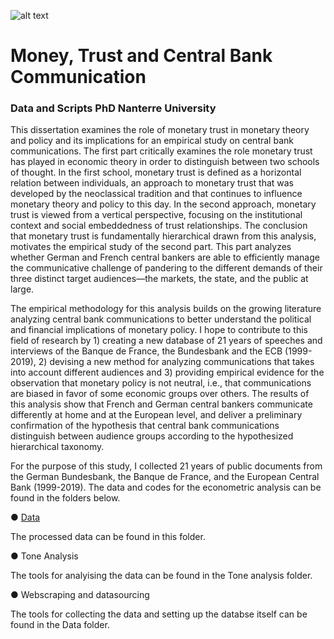 
![alt text](https://i.ibb.co/gtYf4Dg/1920px-Logo-Universite-Paris-Nanterre.png)
# Money, Trust and Central Bank Communication
### Data and Scripts PhD Nanterre University  

This dissertation examines the role of monetary trust in monetary theory and policy and its implications for an empirical study on central bank communications. The first part critically examines the role monetary trust has played in economic theory in order to distinguish between two schools of thought. In the first school, monetary trust is defined as a horizontal relation between individuals, an approach to monetary trust that was developed by the neoclassical tradition and that continues to influence monetary theory and policy to this day. In the second approach, monetary trust is viewed from a vertical perspective, focusing on the institutional context and social embeddedness of trust relationships. The conclusion that monetary trust is fundamentally hierarchical drawn from this analysis, motivates the empirical study of the second part. This part analyzes whether German and French central bankers are able to efficiently manage the communicative challenge of pandering to the different demands of their three distinct target audiences—the markets, the state, and the public at large. 

The empirical methodology for this analysis builds on the growing literature analyzing central bank communications to better understand the political and financial implications of monetary policy. I hope to contribute to this field of research by 1) creating a new database of 21 years of speeches and interviews of the Banque de France, the Bundesbank and the ECB (1999-2019), 2) devising a new method for analyzing communications that takes into account different audiences and 3) providing empirical evidence for the observation that monetary policy is not neutral, i.e., that communications are biased in favor of some economic groups over others. The results of this analysis show that French and German central bankers communicate differently at home and at the European level, and deliver a preliminary confirmation of the hypothesis that central bank communications distinguish between audience groups according to the hypothesized hierarchical taxonomy. 

For the purpose of this study, I collected 21 years of public documents from the German Bundesbank, the Banque de France, and the European Central Bank (1999-2019). The data and codes for the econometric analysis can be found in the folders below. 

● [Data](https://github.com/Moritz-Pfeifer/Money-Trust-and-Central-Bank-Communications/tree/main/Data) 

The processed data can be found in this folder.

● Tone Analysis 

The tools for analyising the data can be found in the Tone analysis folder. 

● Webscraping and datasourcing 

The tools for collecting the data and setting up the databse itself can be found in the Data folder.
